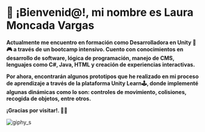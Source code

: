 <h1>👋 ¡Bienvenid@!, mi nombre es Laura Moncada Vargas</h1>

<b> Actualmente me encuentro en formación como Desarrolladora en Unity 👾🎮 a través de un bootcamp intensivo. Cuento con conocimientos en desarrollo de software, lógica de programación, manejo de CMS, lenguajes como C#, Java, HTML y creación de experiencias interactivas.</b> 

<b>Por ahora, encontrarán algunos prototipos que he realizado en mi proceso de aprendizaje a través de la plataforma Unity Learn🕹, donde implementé algunas dinámicas como lo son: controles de movimiento, colisiones, recogida de objetos, entre otros.</b>

<b>¡Gracias por visitar!. 🐱‍🚀 </b>

![giphy_s](https://github.com/user-attachments/assets/525bdad6-7c6e-4d73-bbba-e3ea8e0ffb33)

<!--- - 👀 I’m interested in ...
- 🌱 I’m currently learning ...
- 💞️ I’m looking to collaborate on ...
- 📫 How to reach me ...
- 😄 Pronouns: ...
- ⚡ Fun fact: ... --->

<!---
lauramoncat11/lauramoncat11 is a ✨ special ✨ repository because its `README.md` (this file) appears on your GitHub profile.
You can click the Preview link to take a look at your changes.
--->
